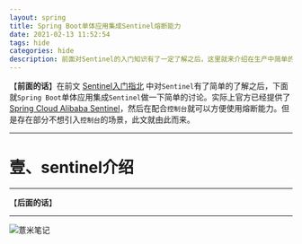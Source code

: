 ```yaml
---
layout: spring
title: Spring Boot单体应用集成Sentinel熔断能力
date: 2021-02-13 11:52:54
tags: hide
categories: hide
description: 前面对Sentinel的入门知识有了一定了解之后，这里就来介绍在生产中简单的应用。
---
```



【**前面的话**】在前文 [Sentinel入门指北](https://eelve.com/archives/hellosentinel) 中对`Sentinel`有了简单的了解之后，下面就`Spring Boot`单体应用集成`Sentinel`做一下简单的讨论。实际上官方已经提供了[Spring Cloud Alibaba Sentinel](https://github.com/alibaba/spring-cloud-alibaba/wiki/Sentinel)，然后在配合`控制台`就可以方便使用熔断能力。但是存在部分不想引入`控制台`的场景，此文就由此而来。

---

# 壹、sentinel介绍

---

【**后面的话**】

---

![薏米笔记](https://image.eelve.com/eblog/eblog-b269767ff45b4e01a1c380e38898c1c0.png)
